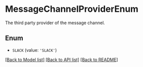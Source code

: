 # MessageChannelProviderEnum

The third party provider of the message channel.

## Enum

* `SLACK` (value: `'SLACK'`)

[[Back to Model list]](../README.md#documentation-for-models) [[Back to API list]](../README.md#documentation-for-api-endpoints) [[Back to README]](../README.md)


